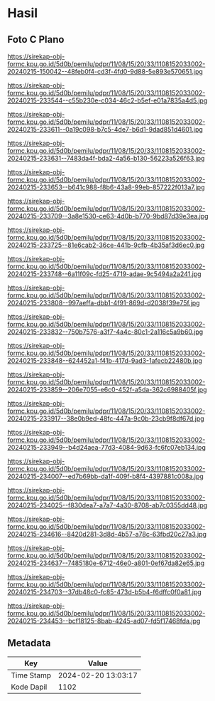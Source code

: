# Hasil

## Foto C Plano

https://sirekap-obj-formc.kpu.go.id/5d0b/pemilu/pdpr/11/08/15/20/33/1108152033002-20240215-150042--48feb0f4-cd3f-4fd0-9d88-5e893e570651.jpg

https://sirekap-obj-formc.kpu.go.id/5d0b/pemilu/pdpr/11/08/15/20/33/1108152033002-20240215-233544--c55b230e-c034-46c2-b5ef-e01a7835a4d5.jpg

https://sirekap-obj-formc.kpu.go.id/5d0b/pemilu/pdpr/11/08/15/20/33/1108152033002-20240215-233611--0a19c098-b7c5-4de7-b6d1-9dad851d4601.jpg

https://sirekap-obj-formc.kpu.go.id/5d0b/pemilu/pdpr/11/08/15/20/33/1108152033002-20240215-233631--7483da4f-bda2-4a56-b130-56223a526f63.jpg

https://sirekap-obj-formc.kpu.go.id/5d0b/pemilu/pdpr/11/08/15/20/33/1108152033002-20240215-233653--b641c988-f8b6-43a8-99eb-857222f013a7.jpg

https://sirekap-obj-formc.kpu.go.id/5d0b/pemilu/pdpr/11/08/15/20/33/1108152033002-20240215-233709--3a8e1530-ce63-4d0b-b770-9bd87d39e3ea.jpg

https://sirekap-obj-formc.kpu.go.id/5d0b/pemilu/pdpr/11/08/15/20/33/1108152033002-20240215-233725--81e6cab2-36ce-441b-9cfb-4b35af3d6ec0.jpg

https://sirekap-obj-formc.kpu.go.id/5d0b/pemilu/pdpr/11/08/15/20/33/1108152033002-20240215-233748--6a11f09c-fd25-4719-adae-9c5494a2a241.jpg

https://sirekap-obj-formc.kpu.go.id/5d0b/pemilu/pdpr/11/08/15/20/33/1108152033002-20240215-233808--997aeffa-dbb1-4f91-869d-d2038f39e75f.jpg

https://sirekap-obj-formc.kpu.go.id/5d0b/pemilu/pdpr/11/08/15/20/33/1108152033002-20240215-233832--750b7576-a3f7-4a4c-80c1-2a116c5a9b60.jpg

https://sirekap-obj-formc.kpu.go.id/5d0b/pemilu/pdpr/11/08/15/20/33/1108152033002-20240215-233848--624452a1-f41b-417d-9ad3-1afecb22480b.jpg

https://sirekap-obj-formc.kpu.go.id/5d0b/pemilu/pdpr/11/08/15/20/33/1108152033002-20240215-233859--206e7055-e6c0-452f-a5da-362c6988405f.jpg

https://sirekap-obj-formc.kpu.go.id/5d0b/pemilu/pdpr/11/08/15/20/33/1108152033002-20240215-233917--38e0b9ed-48fc-447a-9c0b-23cb9f8df67d.jpg

https://sirekap-obj-formc.kpu.go.id/5d0b/pemilu/pdpr/11/08/15/20/33/1108152033002-20240215-233949--b4d24aea-77d3-4084-9d63-fc6fc07eb134.jpg

https://sirekap-obj-formc.kpu.go.id/5d0b/pemilu/pdpr/11/08/15/20/33/1108152033002-20240215-234007--ed7b69bb-da1f-409f-b8f4-4397881c008a.jpg

https://sirekap-obj-formc.kpu.go.id/5d0b/pemilu/pdpr/11/08/15/20/33/1108152033002-20240215-234025--f830dea7-a7a7-4a30-8708-ab7c0355dd48.jpg

https://sirekap-obj-formc.kpu.go.id/5d0b/pemilu/pdpr/11/08/15/20/33/1108152033002-20240215-234616--8420d281-3d8d-4b57-a78c-63fbd20c27a3.jpg

https://sirekap-obj-formc.kpu.go.id/5d0b/pemilu/pdpr/11/08/15/20/33/1108152033002-20240215-234637--7485180e-6712-46e0-a801-0ef67da82e65.jpg

https://sirekap-obj-formc.kpu.go.id/5d0b/pemilu/pdpr/11/08/15/20/33/1108152033002-20240215-234703--37db48c0-fc85-473d-b5b4-f6dffc0f0a81.jpg

https://sirekap-obj-formc.kpu.go.id/5d0b/pemilu/pdpr/11/08/15/20/33/1108152033002-20240215-234453--bcf18125-8bab-4245-ad07-fd5f17468fda.jpg


## Metadata

| Key        | Value               |
| ---------- | ------------------- |
| Time Stamp | 2024-02-20 13:03:17 |
| Kode Dapil | 1102                |



